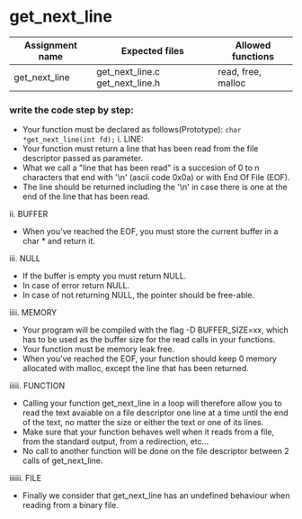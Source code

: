 # get_next_line

| Assignment name | Expected files | Allowed functions |
| --------------- | -------------  | ----------------- |
| get_next_line      | get_next_line.c get_next_line.h  | read, free, malloc |

### write the code step by step:
* Your function must be declared as follows(Prototype): ``` char  *get_next_line(int fd); ```
i. LINE:
* Your function must return a line that has been read from the file descriptor passed as parameter.
* What we call a "line that has been read" is a succesion of 0 to n characters that end with '\n' (ascii code 0x0a) or with End Of File (EOF).
* The line should be returned including the '\n' in case there is one at the end of the line that has been read.
  
ii. BUFFER
* When you've reached the EOF, you must store the current buffer in a char * and return it.
  
iii. NULL
* If the buffer is empty you must return NULL.
* In case of error return NULL.
* In case of not returning NULL, the pointer should be free-able.
  
iiii. MEMORY
* Your program will be compiled with the flag -D BUFFER_SIZE=xx, which has to be used as the buffer size for the read calls in your functions.
* Your function must be memory leak free.
* When you've reached the EOF, your function should keep 0 memory allocated with malloc, except the line that has been returned.

iiiii. FUNCTION
* Calling your function get_next_line in a loop will therefore allow you to read the text avaiable on a file descriptor one line at a time until the end of the text, no matter the size or either the text or one of its lines.
* Make sure that your function behaves well when it reads from a file, from the standard output, from a redirection, etc...
* No call to another function will be done on the file descriptor between 2 calls of get_next_line.

iiiiii. FILE
* Finally we consider that get_next_line has an undefined behaviour when reading from a binary file.

